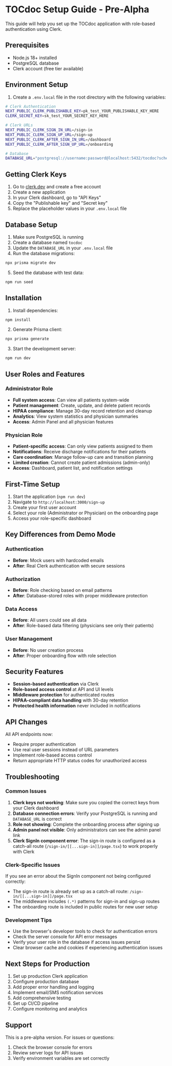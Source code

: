 # TOCdoc Setup Guide - Pre-Alpha

This guide will help you set up the TOCdoc application with role-based authentication using Clerk.

## Prerequisites

- Node.js 18+ installed
- PostgreSQL database
- Clerk account (free tier available)

## Environment Setup

1. Create a `.env.local` file in the root directory with the following variables:

```bash
# Clerk Authentication
NEXT_PUBLIC_CLERK_PUBLISHABLE_KEY=pk_test_YOUR_PUBLISHABLE_KEY_HERE
CLERK_SECRET_KEY=sk_test_YOUR_SECRET_KEY_HERE

# Clerk URLs
NEXT_PUBLIC_CLERK_SIGN_IN_URL=/sign-in
NEXT_PUBLIC_CLERK_SIGN_UP_URL=/sign-up
NEXT_PUBLIC_CLERK_AFTER_SIGN_IN_URL=/dashboard
NEXT_PUBLIC_CLERK_AFTER_SIGN_UP_URL=/onboarding

# Database
DATABASE_URL="postgresql://username:password@localhost:5432/tocdoc?schema=public"
```

## Getting Clerk Keys

1. Go to [clerk.dev](https://clerk.dev) and create a free account
2. Create a new application
3. In your Clerk dashboard, go to "API Keys"
4. Copy the "Publishable key" and "Secret key"
5. Replace the placeholder values in your `.env.local` file

## Database Setup

1. Make sure PostgreSQL is running
2. Create a database named `tocdoc`
3. Update the `DATABASE_URL` in your `.env.local` file
4. Run the database migrations:

```bash
npx prisma migrate dev
```

5. Seed the database with test data:

```bash
npm run seed
```

## Installation

1. Install dependencies:

```bash
npm install
```

2. Generate Prisma client:

```bash
npx prisma generate
```

3. Start the development server:

```bash
npm run dev
```

## User Roles and Features

### Administrator Role
- **Full system access**: Can view all patients system-wide
- **Patient management**: Create, update, and delete patient records
- **HIPAA compliance**: Manage 30-day record retention and cleanup
- **Analytics**: View system statistics and physician summaries
- **Access**: Admin Panel and all physician features

### Physician Role
- **Patient-specific access**: Can only view patients assigned to them
- **Notifications**: Receive discharge notifications for their patients
- **Care coordination**: Manage follow-up care and transition planning
- **Limited creation**: Cannot create patient admissions (admin-only)
- **Access**: Dashboard, patient list, and notification settings

## First-Time Setup

1. Start the application (`npm run dev`)
2. Navigate to `http://localhost:3000/sign-up`
3. Create your first user account
4. Select your role (Administrator or Physician) on the onboarding page
5. Access your role-specific dashboard

## Key Differences from Demo Mode

### Authentication
- **Before**: Mock users with hardcoded emails
- **After**: Real Clerk authentication with secure sessions

### Authorization
- **Before**: Role checking based on email patterns
- **After**: Database-stored roles with proper middleware protection

### Data Access
- **Before**: All users could see all data
- **After**: Role-based data filtering (physicians see only their patients)

### User Management
- **Before**: No user creation process
- **After**: Proper onboarding flow with role selection

## Security Features

- **Session-based authentication** via Clerk
- **Role-based access control** at API and UI levels
- **Middleware protection** for authenticated routes
- **HIPAA-compliant data handling** with 30-day retention
- **Protected health information** never included in notifications

## API Changes

All API endpoints now:
- Require proper authentication
- Use real user sessions instead of URL parameters
- Implement role-based access control
- Return appropriate HTTP status codes for unauthorized access

## Troubleshooting

### Common Issues

1. **Clerk keys not working**: Make sure you copied the correct keys from your Clerk dashboard
2. **Database connection errors**: Verify your PostgreSQL is running and `DATABASE_URL` is correct
3. **Role not showing**: Complete the onboarding process after signing up
4. **Admin panel not visible**: Only administrators can see the admin panel link
5. **Clerk SignIn component error**: The sign-in route is configured as a catch-all route (`/sign-in/[[...sign-in]]/page.tsx`) to work properly with Clerk

### Clerk-Specific Issues

If you see an error about the SignIn component not being configured correctly:
- The sign-in route is already set up as a catch-all route: `/sign-in/[[...sign-in]]/page.tsx`
- The middleware includes `(.*)` patterns for sign-in and sign-up routes
- The onboarding route is included in public routes for new user setup

### Development Tips

- Use the browser's developer tools to check for authentication errors
- Check the server console for API error messages
- Verify your user role in the database if access issues persist
- Clear browser cache and cookies if experiencing authentication issues

## Next Steps for Production

1. Set up production Clerk application
2. Configure production database
3. Add proper error handling and logging
4. Implement email/SMS notification services
5. Add comprehensive testing
6. Set up CI/CD pipeline
7. Configure monitoring and analytics

## Support

This is a pre-alpha version. For issues or questions:
1. Check the browser console for errors
2. Review server logs for API issues
3. Verify environment variables are set correctly 
